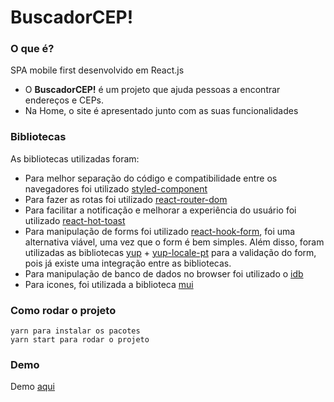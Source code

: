 # BuscadorCEP!
### O que é?

SPA mobile first desenvolvido em React.js

- O **BuscadorCEP!** é um projeto que ajuda pessoas a encontrar endereços e CEPs.
- Na Home, o site é apresentado junto com  as suas funcionalidades

### Bibliotecas

As bibliotecas utilizadas foram:

- Para melhor separação do código e compatibilidade entre os navegadores foi utilizado [styled-component](https://styled-components.com/)
- Para fazer as rotas foi utilizado [react-router-dom](https://v5.reactrouter.com/web/guides/quick-start)
- Para facilitar a notificação e melhorar a experiência do usuário foi utilizado [react-hot-toast](https://react-hot-toast.com/)
- Para manipulação de forms foi utilizado [react-hook-form](https://react-hook-form.com/), foi uma alternativa viável, uma vez que o form é bem simples. Além disso, foram utilizadas as bibliotecas [yup](https://github.com/jquense/yup) + [yup-locale-pt](https://www.npmjs.com/package/yup-locale-pt) para a validação do form, pois já existe uma integração entre as bibliotecas.
- Para manipulação de banco de dados no browser foi utilizado o [idb](https://www.npmjs.com/package/idb#installation)
- Para icones, foi utilizada a biblioteca [mui](https://mui.com/)

### Como rodar o projeto

```
yarn para instalar os pacotes
yarn start para rodar o projeto
```

### Demo

Demo [aqui](https://cep-buscador.netlify.app/)
